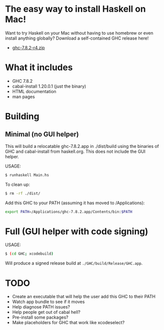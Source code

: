 # The easy way to install Haskell on Mac!

Want to try Haskell on your Mac without having to use homebrew or
even install anything globally? Download a self-contained GHC release here!

* [ghc-7.8.2-r4.zip](https://github.com/etrepum/ghc-dot-app/releases/download/v7.8.2-r4/ghc-7.8.2-r4.zip)

# What it includes

* GHC 7.8.2
* cabal-install 1.20.0.1 (just the binary)
* HTML documentation
* man pages

# Building

## Minimal (no GUI helper)

This will build a relocatable ghc-7.8.2.app in ./dist/build using
the binaries of GHC and cabal-install from haskell.org. This does not
include the GUI helper.

USAGE:

```bash
$ runhaskell Main.hs
```

To clean up:

```bash
$ rm -rf ./dist/
```

Add this GHC to your PATH (assuming it has moved to /Applications):

```bash
export PATH=/Applications/ghc-7.8.2.app/Contents/bin:$PATH
```

# Full (GUI helper with code signing)

USAGE:

```bash
$ (cd GHC; xcodebuild)
```

Will produce a signed release build at `./GHC/build/Release/GHC.app`.

# TODO

* Create an executable that will help the user add this GHC to their
  PATH
* Watch app bundle to see if it moves
* Help diagnose PATH issues?
* Help people get out of cabal hell?
* Pre-install some packages?
* Make placeholders for GHC that work like xcodeselect?
